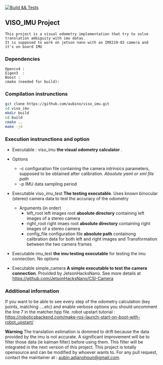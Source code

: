 [![Build && Tests](https://github.com/aubino/viso_imu/actions/workflows/c-cpp.yml/badge.svg)](https://github.com/aubino/viso_imu/actions/workflows/c-cpp.yml)

## VISO_IMU Project
    This project is a visual odometry implementation that try to solve translation ambiguity with imu datas. 
    It is supposed to work on jetson nano with an IMX219-83 camera and it's on board IMU 

### Dependencies 
    Opencv4 : 
    Eigen3  :
    Boost : 
    cmake (needed for build):


### Compilation instrunctions
````bash
git clone https://github.com/aubino/viso_imu.git
cd viso_imu
mkdir build
cd build 
cmake ..
make -j4
````  

### Execution instrunctions and option
- Executable :   viso_imu __the visual odometry calculator__ . 
- Options
    - -c  configuration file containing the camera intrinsics parameters, supposed to be obtained after calibration. *Absolute yaml or xml file path*
    - -p  IMU data sampling period


- Executable  viso_imu_test __The testing executable__. Uses known binocular (stereo) camera data to test the accuracy of the odometry  
    - Arguments  (in order)  
        - left_root  left images root __absolute directory__ containing left images of a stereo camera 
        - right_root  right imaes root __absolute directory__ containing right images of a stereo camera
        - config_file  configuration file __absolute path__ containong calibration data for both left and right images and Transformation between the two camera  frames  

- Executable  imu_test __the imu testing executable__  for testing the imu connection. No options

- Executable  simple_camera __A simple executable to test the camera connection__. Provided by JetsonHacksNano. See more details at https://github.com/JetsonHacksNano/CSI-Camera

### Additional information 
If you want to be able to see every step of the odometry calculation (key points, matching ....etc) and enable verbose options you should uncomment the line 7 in the matcher.hpp file.
robot upstart tutorial : https://roboticsbackend.com/make-ros-launch-start-on-boot-with-robot_upstart/

**Warning** 
The translation estimation is dommed to drift because the data provided by the imu is not accurate. A significant improvement will be to filter those data (ie kalman filter) before using them. This filter will be integrated in the next version of this project.
This project is totally opensource and can be modified by whoever wants to. For any pull request, contact the maintainer at : aubin.adjanohoun@gmail.com.

